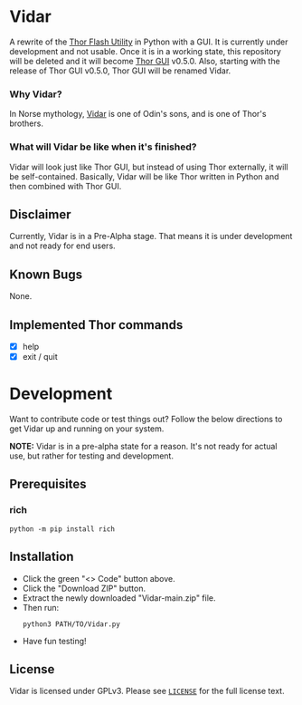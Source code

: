 # Vidar

A rewrite of the [Thor Flash Utility](https://github.com/Samsung-Loki/Thor) in Python with a GUI. It is currently under development and not usable. Once it is in a working state, this repository will be deleted and it will become [Thor GUI](https://github.com/ethical-haquer/Thor_GUI) v0.5.0. Also, starting with the release of Thor GUI v0.5.0, Thor GUI will be renamed Vidar. 

### Why Vidar?

In Norse mythology, [Vidar](https://en.wikipedia.org/wiki/V%C3%AD%C3%B0arr) is one of Odin's sons, and is one of Thor's brothers.

### What will Vidar be like when it's finished?

Vidar will look just like Thor GUI, but instead of using Thor externally, it will be self-contained. Basically, Vidar will be like Thor written in Python and then combined with Thor GUI.

## Disclaimer

Currently, Vidar is in a Pre-Alpha stage. That means it is under development and not ready for end users.

## Known Bugs

None.

## Implemented Thor commands

- [x] help
- [x] exit / quit

# Development
Want to contribute code or test things out? Follow the below directions to get Vidar up and running on your system.

**NOTE:** Vidar is in a pre-alpha state for a reason. It's not ready for actual use, but rather for testing and development.

## Prerequisites

### rich

```
python -m pip install rich
```

## Installation

+ Click the green "<> Code" button above.
+ Click the "Download ZIP" button.
+ Extract the newly downloaded "Vidar-main.zip" file.
+ Then run:
  ```
  python3 PATH/TO/Vidar.py
  ```
+ Have fun testing!

## License

Vidar is licensed under GPLv3. Please see [`LICENSE`](./LICENSE) for the full license text.




